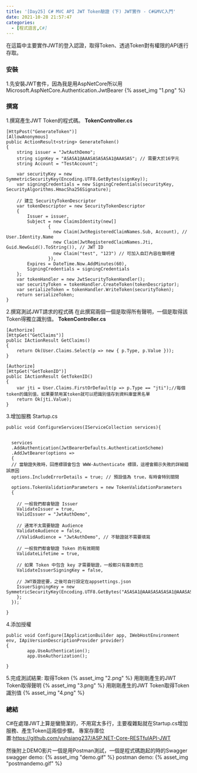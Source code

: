 ```yaml
---
title: '[Day25] C# MVC API JWT Token驗證 (下) JWT實作 - C#&MVC入門'
date: 2021-10-28 21:57:47
categories:
  - [程式語言,C#]
---
```

在這篇中主要實作JWT的登入認證，取得Token、透過Token對有權限的API進行存取。

### 安裝
1.先安裝JWT套件，因為我是用AspNetCore所以用
Microsoft.AspNetCore.Authentication.JwtBearer
{% asset_img "1.png" %}

### 撰寫
1.撰寫產生JWT Token的程式碼。
**TokenController.cs**
```
[HttpPost("GenerateToken")]
[AllowAnonymous]
public ActionResult<string> GenerateToken()
{
    string issuer = "JwtAuthDemo";
    string signKey = "ASASA1@AAASASASASA1@AAASAS"; // 需要大於16字元
    string Account = "TestAccount";
  
    var securityKey = new SymmetricSecurityKey(Encoding.UTF8.GetBytes(signKey));
    var signingCredentials = new SigningCredentials(securityKey, SecurityAlgorithms.HmacSha256Signature);

    // 建立 SecurityTokenDescriptor
    var tokenDescriptor = new SecurityTokenDescriptor
    {
        Issuer = issuer,
        Subject = new ClaimsIdentity(new[]
                {
                  new Claim(JwtRegisteredClaimNames.Sub, Account), // User.Identity.Name
                  new Claim(JwtRegisteredClaimNames.Jti, Guid.NewGuid().ToString()), // JWT ID
                  new Claim("test", "123") // 可加入自訂內容在聲明裡
                }),
        Expires = DateTime.Now.AddMinutes(60),
        SigningCredentials = signingCredentials
    };
    var tokenHandler = new JwtSecurityTokenHandler();
    var securityToken = tokenHandler.CreateToken(tokenDescriptor);
    var serializeToken = tokenHandler.WriteToken(securityToken);
    return serializeToken;
}
```

2.撰寫測試JWT請求的程式碼
在此撰寫兩個一個是取得所有聲明，一個是取得該Token得獨立識別值。
**TokenController.cs**
```
[Authorize]
[HttpGet("GetClaims")]
public IActionResult GetClaims()
{
    return Ok(User.Claims.Select(p => new { p.Type, p.Value }));
}

[Authorize]
[HttpGet("GetTokenID")]
public IActionResult GetTokenID()
{
    var jti = User.Claims.FirstOrDefault(p => p.Type == "jti");//每個token的識別值，如果要禁用某token就可以把識別值存到資料庫當黑名單
    return Ok(jti.Value);
}
```
3.增加服務
Startup.cs
```
public void ConfigureServices(IServiceCollection services){
  

  services
  .AddAuthentication(JwtBearerDefaults.AuthenticationScheme)
  .AddJwtBearer(options =>
  {
  // 當驗證失敗時，回應標頭會包含 WWW-Authenticate 標頭，這裡會顯示失敗的詳細錯誤原因
  options.IncludeErrorDetails = true; // 預設值為 true，有時會特別關閉

  options.TokenValidationParameters = new TokenValidationParameters
  {

    // 一般我們都會驗證 Issuer
    ValidateIssuer = true,
    ValidIssuer = "JwtAuthDemo",

    // 通常不太需要驗證 Audience
    ValidateAudience = false,
    //ValidAudience = "JwtAuthDemo", // 不驗證就不需要填寫

    // 一般我們都會驗證 Token 的有效期間
    ValidateLifetime = true,

    // 如果 Token 中包含 key 才需要驗證，一般都只有簽章而已
    ValidateIssuerSigningKey = false,

    // JWT簽證密要，之後可自行設定在appsettings.json
    IssuerSigningKey = new SymmetricSecurityKey(Encoding.UTF8.GetBytes("ASASA1@AAASASASASA1@AAASAS"))
    };
  });

}
```

4.添加授權
```
public void Configure(IApplicationBuilder app, IWebHostEnvironment env, IApiVersionDescriptionProvider provider)
{
        app.UseAuthentication(); 
        app.UseAuthorization();

}
```

5.完成測試結果:
取得Token
{% asset_img "2.png" %}
用剛剛產生的JWT Token取得聲明
{% asset_img "3.png" %}
用剛剛產生的JWT Token取得Token識別值
{% asset_img "4.png" %}


### 總結
C#在處理JWT上算是蠻簡潔的，不用寫太多行，主要複雜點就在Startup.cs增加服務、產生Token這兩個步驟。
專案存庫位置:https://github.com/yuhsiang237/ASP.NET-Core-RESTfulAPI-JWT

然後附上DEMO影片一個是用Postman測試，一個是程式碼跑起的時的Swagger
swagger demo:
{% asset_img "demo.gif" %}
postman demo:
{% asset_img "postmandemo.gif" %}


